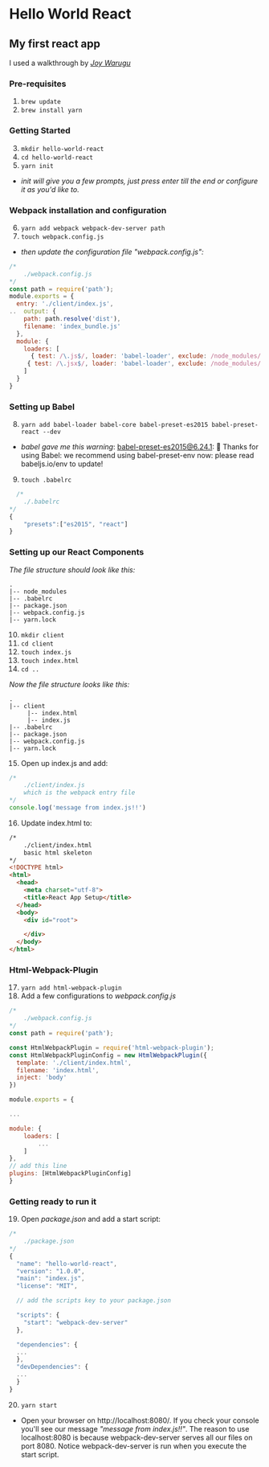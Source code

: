 # Hello World React

## My first react app

I used a walkthrough by [_Joy Warugu_](https://scotch.io/tutorials/setup-a-react-environment-using-webpack-and-babel)

### Pre-requisites 

1. `brew update`
2. `brew install yarn`

### Getting Started 

3. `mkdir hello-world-react`
4. `cd hello-world-react`
5. `yarn init`
  * _init will give you a few prompts, just press enter till the end or configure it as you'd like to._

### Webpack installation and configuration

6. `yarn add webpack webpack-dev-server path`
7. `touch webpack.config.js`  
  * _then update the configuration file "webpack.config.js":_
```javascript
/*  
    ./webpack.config.js  
*/  
const path = require('path');  
module.exports = {  
  entry: './client/index.js',  
..  output: {  
    path: path.resolve('dist'),  
    filename: 'index_bundle.js'  
  },  
  module: {  
    loaders: [  
      { test: /\.js$/, loader: 'babel-loader', exclude: /node_modules/ },  
     { test: /\.jsx$/, loader: 'babel-loader', exclude: /node_modules/ }  
    ]  
  }  
}  
```

### Setting up Babel

8. `yarn add babel-loader babel-core babel-preset-es2015 babel-preset-react --dev`
  * _babel gave me this warning_:  babel-preset-es2015@6.24.1: 🙌  Thanks for using Babel: we recommend using babel-preset-env now: please read babeljs.io/env to update! 
9. `touch .babelrc`  
```javascript
  /* 
    ./.babelrc
*/  
{
    "presets":["es2015", "react"]
}
```

###  Setting up our React Components 

_The file structure should look like this:_

```
.  
|-- node_modules  
|-- .babelrc  
|-- package.json  
|-- webpack.config.js  
|-- yarn.lock  
```
10. `mkdir client`
11. `cd client`
12. `touch index.js`
13. `touch index.html`
14. `cd ..`

_Now the file structure looks like this:_

```
.  
|-- client  
     |-- index.html  
     |-- index.js  
|-- .babelrc  
|-- package.json  
|-- webpack.config.js  
|-- yarn.lock  
```
15. Open up index.js and add:
```javascript
/*
    ./client/index.js
    which is the webpack entry file
*/
console.log('message from index.js!!')
```
16. Update index.html to:
```html
/*
    ./client/index.html
    basic html skeleton
*/
<!DOCTYPE html>
<html>
  <head>
    <meta charset="utf-8">
    <title>React App Setup</title>
  </head>
  <body>
    <div id="root">

    </div>
  </body>
</html>
```

### Html-Webpack-Plugin

17. `yarn add html-webpack-plugin`
18. Add a few configurations to _webpack.config.js_
```javascript
/* 
    ./webpack.config.js
*/
const path = require('path');

const HtmlWebpackPlugin = require('html-webpack-plugin');
const HtmlWebpackPluginConfig = new HtmlWebpackPlugin({
  template: './client/index.html',
  filename: 'index.html',
  inject: 'body'
})

module.exports = {

...

module: {
    loaders: [
        ...
    ]
},
// add this line
plugins: [HtmlWebpackPluginConfig]
}
```
### Getting ready to run it

19. Open _package.json_ and add a start script:
```javascript
/*
    ./package.json
*/
{
  "name": "hello-world-react",
  "version": "1.0.0",
  "main": "index.js",
  "license": "MIT",

  // add the scripts key to your package.json

  "scripts": {
    "start": "webpack-dev-server"
  },

  "dependencies": {
  ...
  },
  "devDependencies": {
  ...
  }
}
```
20. `yarn start`
  * Open your browser on http://localhost:8080/. If you check your console you'll see our message _"message from index.js!!"_. The reason to use localhost:8080 is because webpack-dev-server serves all our files on port 8080. Notice webpack-dev-server is run when you execute the start script.

